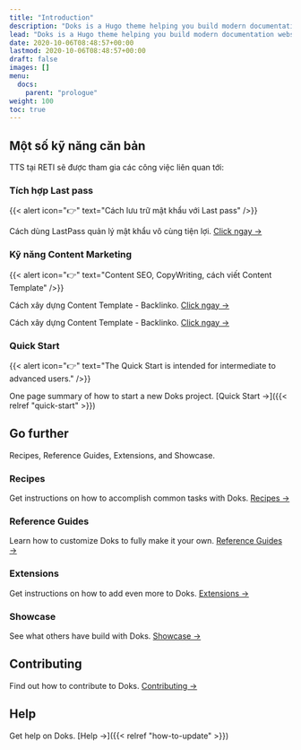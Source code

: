 ```yaml
---
title: "Introduction"
description: "Doks is a Hugo theme helping you build modern documentation websites that are secure, fast, and SEO-ready — by default."
lead: "Doks is a Hugo theme helping you build modern documentation websites that are secure, fast, and SEO-ready — by default."
date: 2020-10-06T08:48:57+00:00
lastmod: 2020-10-06T08:48:57+00:00
draft: false
images: []
menu:
  docs:
    parent: "prologue"
weight: 100
toc: true
---
```


## Một số kỹ năng căn bản

TTS tại RETI sẽ được tham gia các công việc liên quan tới:

### Tích hợp Last pass

{{< alert icon="👉" text="Cách lưu trữ mật khẩu với Last pass" />}}

Cách dùng LastPass quản lý mật khẩu vô cùng tiện lợi. [Click ngay →](https://quantrimang.com/nhung-diem-co-ban-can-biet-ve-lastpass-83472)

### Kỹ năng Content Marketing

{{< alert icon="👉" text="Content SEO, CopyWriting, cách viết Content Template" />}}

Cách xây dựng Content Template - Backlinko. [Click ngay →](https://backlinko.com/hub/content/blog-post-templates/)

Cách xây dựng Content Template - Backlinko. [Click ngay →](https://backlinko.com/hub/content/blog-post-templates/)

### Quick Start

{{< alert icon="👉" text="The Quick Start is intended for intermediate to advanced users." />}}

One page summary of how to start a new Doks project. [Quick Start →]({{< relref "quick-start" >}})

## Go further

Recipes, Reference Guides, Extensions, and Showcase.

### Recipes

Get instructions on how to accomplish common tasks with Doks. [Recipes →](https://getdoks.org/docs/recipes/project-configuration/)

### Reference Guides

Learn how to customize Doks to fully make it your own. [Reference Guides →](https://getdoks.org/docs/reference-guides/security/)

### Extensions

Get instructions on how to add even more to Doks. [Extensions →](https://getdoks.org/docs/extensions/breadcrumb-navigation/)

### Showcase

See what others have build with Doks. [Showcase →](https://getdoks.org/showcase/electric-blocks/)

## Contributing

Find out how to contribute to Doks. [Contributing →](https://getdoks.org/docs/contributing/how-to-contribute/)

## Help

Get help on Doks. [Help →]({{< relref "how-to-update" >}})
